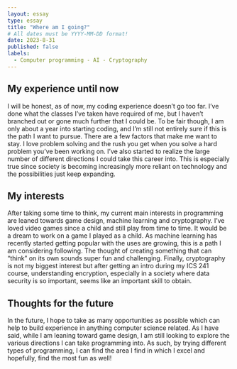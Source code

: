 ```yaml
---
layout: essay
type: essay
title: "Where am I going?"
# All dates must be YYYY-MM-DD format!
date: 2023-8-31
published: false
labels:
  - Computer programming - AI - Cryptography
---
```

## My experience until now
I will be honest, as of now, my coding experience doesn’t go too far. I’ve done what the classes I’ve taken have required of me, but I haven’t branched out or gone much further that I could be. To be fair though, I am only about a year into starting coding, and I’m still not entirely sure if this is the path I want to pursue. 
There are a few factors that make me want to stay. I love problem solving and the rush you get when you solve a hard problem you’ve been working on. I’ve also started to realize the large number of different directions I could take this career into. This is especially true since society is becoming increasingly more reliant on technology and the possibilities just keep expanding.

## My interests
After taking some time to think, my current main interests in programming are leaned towards game design, machine learning and cryptography. I’ve loved video games since a child and still play from time to time. It would be a dream to work on a game I played as a child. As machine learning has recently started getting popular with the uses are growing, this is a path I am considering following. The thought of creating something that can “think” on its own sounds super fun and challenging. Finally, cryptography is not my biggest interest but after getting an intro during my ICS 241 course, understanding encryption, especially in a society where data security is so important, seems like an important skill to obtain.

## Thoughts for the future
In the future, I hope to take as many opportunities as possible which can help to build experience in anything computer science related. As I have said, while I am leaning toward game design, I am still looking to explore the various directions I can take programming into. As such, by trying different types of programming, I can find the area I find in which I excel and hopefully, find the most fun as well!

